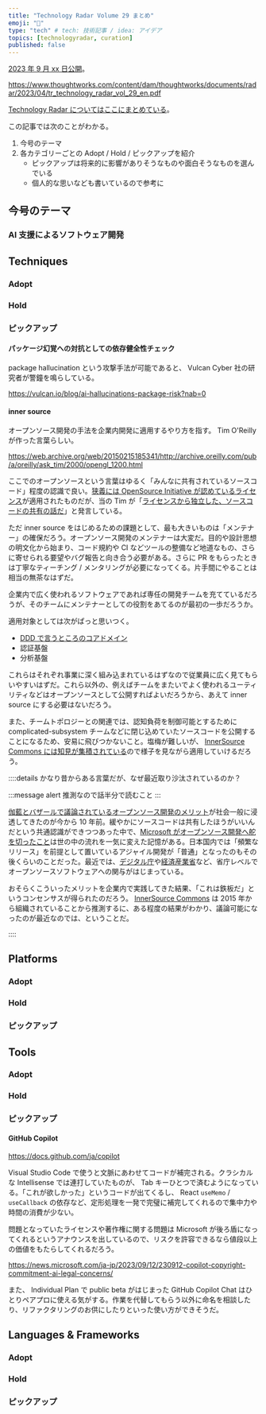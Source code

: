 ```yaml
---
title: "Technology Radar Volume 29 まとめ"
emoji: "🌊"
type: "tech" # tech: 技術記事 / idea: アイデア
topics: [technologyradar, curation]
published: false
---
```


[2023 年 9 月 xx 日公開](https://www.thoughtworks.com/about-us/news/2023/thoughtworks-releases-tech-radar-vol-29-)。

https://www.thoughtworks.com/content/dam/thoughtworks/documents/radar/2023/04/tr_technology_radar_vol_29_en.pdf

[Technology Radar についてはここにまとめている](https://zenn.dev/januswel/articles/d3b2c23bcbcd6f)。

この記事では次のことがわかる。

1. 今号のテーマ
2. 各カテゴリーごとの Adopt / Hold / ピックアップを紹介
   - ピックアップは将来的に影響がありそうなものや面白そうなものを選んでいる
   - 個人的な思いなども書いているので参考に

## 今号のテーマ

### AI 支援によるソフトウェア開発

## Techniques

### Adopt

### Hold

### ピックアップ

#### パッケージ幻覚への対抗としての依存健全性チェック

package hallucination という攻撃手法が可能であると、 Vulcan Cyber 社の研究者が警鐘を鳴らしている。

https://vulcan.io/blog/ai-hallucinations-package-risk?nab=0

#### inner source

オープンソース開発の手法を企業内開発に適用するやり方を指す。 Tim O'Reilly が作った言葉らしい。

https://web.archive.org/web/20150215185341/http://archive.oreilly.com/pub/a/oreilly/ask_tim/2000/opengl_1200.html

ここでのオープンソースという言葉はゆるく「みんなに共有されているソースコード」程度の認識で良い。[狭義には OpenSource Initiative が認めているライセンス](https://opensource.org/licenses/)が適用されたものだが、当の Tim が「[ライセンスから独立した、ソースコードの共有の話だ](https://www.youtube.com/watch?v=2HR0D8_tKoA)」と発言している。

ただ inner source をはじめるための課題として、最も大きいものは「メンテナー」の確保だろう。オープンソース開発のメンテナーは大変だ。目的や設計思想の明文化から始まり、コード規約や CI などツールの整備など地道なもの、さらに寄せられる要望やバグ報告と向き合う必要がある。さらに PR をもらったときは丁寧なティーチング / メンタリングが必要になってくる。片手間にやることは相当の無茶なはずだ。

企業内で広く使われるソフトウェアであれば専任の開発チームを充てているだろうが、そのチームにメンテナーとしての役割をあてるのが最初の一歩だろうか。

適用対象としては次がぱっと思いつく。

- [DDD で言うところのコアドメイン](https://www.ogis-ri.co.jp/otc/hiroba/technical/DDDEssence/chap3.html#CoreDomain)
- 認証基盤
- 分析基盤

これらはそれぞれ事業に深く組み込まれているはずなので従業員に広く見てもらいやすいはずだ。これら以外の、例えばチームをまたいでよく使われるユーティリティなどはオープンソースとして公開すればよいだろうから、あえて inner source にする必要はないだろう。

また、チームトポロジーとの関連では、認知負荷を制御可能とするために complicated-subsystem チームなどに閉じ込めていたソースコードを公開することになるため、安易に飛びつかないこと。塩梅が難しいが、 [InnerSource Commons には知見が集積されている](https://patterns.innersourcecommons.org/v/ja/p/core-team)ので様子を見ながら適用していけるだろう。

::::details かなり昔からある言葉だが、なぜ最近取り沙汰されているのか？

:::message alert
推測なので話半分で読むこと
:::

[伽藍とバザールで議論されているオープンソース開発のメリット](https://ja.wikipedia.org/wiki/%E4%BC%BD%E8%97%8D%E3%81%A8%E3%83%90%E3%82%B6%E3%83%BC%E3%83%AB#%E3%83%90%E3%82%B6%E3%83%BC%E3%83%AB%E6%96%B9%E5%BC%8F%E3%81%AE%E6%95%99%E8%A8%93)が社会一般に浸透してきたのが今から 10 年前。緩やかにソースコードは共有したほうがいいんだという共通認識ができつつあった中で、[Microsoft がオープンソース開発へ舵を切ったこと](https://wired.jp/2012/02/08/meet-bill-gates/)は世の中の流れを一気に変えた記憶がある。日本国内では「頻繁なリリース」を前提として置いているアジャイル開発が「普通」となったのもその後くらいのことだった。最近では、[デジタル庁](https://www.digital.go.jp/assets/contents/node/basic_page/field_ref_resources/d7917b18-7475-4b60-9199-ff252a463ce2/b81775b6/20230206_meeting_procurement_reform_outline_03.pdf)や[経済産業省](https://www.meti.go.jp/press/2022/05/20220510001/20220510001.html)など、省庁レベルでオープンソースソフトウェアへの関与がはじまっている。

おそらくこういったメリットを企業内で実践してきた結果、「これは鉄板だ」というコンセンサスが得られたのだろう。 [InnerSource Commons](https://innersourcecommons.org/about/) は 2015 年から組織されていることから推測するに、ある程度の結果がわかり、議論可能になったのが最近なのでは、ということだ。

::::

## Platforms

### Adopt

### Hold

### ピックアップ

## Tools

### Adopt

### Hold

### ピックアップ

#### GitHub Copilot

https://docs.github.com/ja/copilot

Visual Studio Code で使うと文脈にあわせてコードが補完される。クラシカルな Intellisense では連打していたものが、 Tab キーひとつで済むようになっている。「これが欲しかった」というコードが出てくるし、 React `useMemo` / `useCallback` の依存など、定形処理を一発で完璧に補完してくれるので集中力や時間の消費が少ない。

問題となっていたライセンスや著作権に関する問題は Microsoft が後ろ盾になってくれるというアナウンスを出しているので、リスクを許容できるなら値段以上の価値をもたらしてくれるだろう。

https://news.microsoft.com/ja-jp/2023/09/12/230912-copilot-copyright-commitment-ai-legal-concerns/

また、 Individual Plan で public beta がはじまった GitHub Copilot Chat はひとりペアプロに使える気がする。作業を代替してもらう以外に命名を相談したり、リファクタリングのお供にしたりといった使い方ができそうだ。

## Languages & Frameworks

### Adopt

### Hold

### ピックアップ
